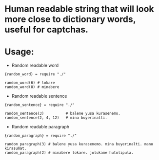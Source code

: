 Human readable string that will look more close to dictionary words, useful for captchas.
=========================================================================================

<h1> Usage: </h1>

* Random readable word

```
{random_word} = require "./"

random_word(6) # lokare
random_word(8) # minabere
```

* Random readable sentence

```
{random_sentence} = require "./"

random_sentence(3) 			# balene yusa kurasenemo.
random_sentence(2, 4, 12) 	# mina buyerinalti.
```

* Random readable paragraph

```
{random_paragraph} = require "./"

random_paragraph(3) # balene yusa kurasenemo. mina buyerinalti. mano kirasumat.
random_paragraph(2) # minabere lokare. jolukame hutolipula.
```
